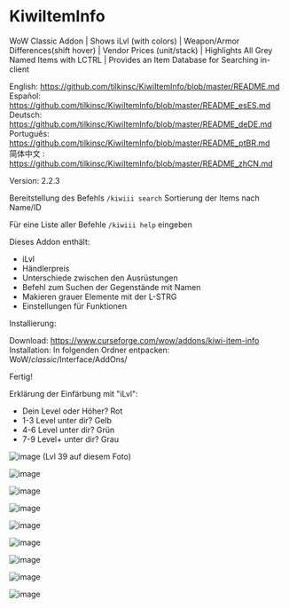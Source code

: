 # KiwiItemInfo
WoW Classic Addon | Shows iLvl (with colors) | Weapon/Armor Differences(shift hover) | Vendor Prices (unit/stack) | Highlights All Grey Named Items with LCTRL | Provides an Item Database for Searching in-client

English: https://github.com/tilkinsc/KiwiItemInfo/blob/master/README.md  
Español: https://github.com/tilkinsc/KiwiItemInfo/blob/master/README_esES.md  
Deutsch: https://github.com/tilkinsc/KiwiItemInfo/blob/master/README_deDE.md  
Português: https://github.com/tilkinsc/KiwiItemInfo/blob/master/README_ptBR.md  
简体中文 : https://github.com/tilkinsc/KiwiItemInfo/blob/master/README_zhCN.md  

Version: 2.2.3

Bereitstellung des Befehls `/kiwiii search` Sortierung der Items nach Name/ID 

Für eine Liste aller Befehle `/kiwiii help` eingeben

Dieses Addon enthält: 

* iLvl
* Händlerpreis
* Unterschiede zwischen den Ausrüstungen
* Befehl zum Suchen der Gegenstände mit Namen
* Makieren grauer Elemente mit der L-STRG
* Einstellungen für Funktionen

Installierung:  

Download: https://www.curseforge.com/wow/addons/kiwi-item-info  
Installation: In folgenden Ordner entpacken: WoW/_classic_/Interface/AddOns/  

Fertig!

Erklärung der Einfärbung mit "iLvl":

* Dein Level oder Höher? Rot
* 1-3 Level unter dir? Gelb
* 4-6 Level unter dir? Grün
* 7-9 Level+ unter dir? Grau

![image](https://user-images.githubusercontent.com/7494772/65168133-e4d56400-da11-11e9-9a56-57daaaf7eb51.png)
(Lvl 39 auf diesem Foto)

![image](https://user-images.githubusercontent.com/7494772/65673394-be6a8680-e018-11e9-8852-fd889d9bcf4b.png)

![image](https://user-images.githubusercontent.com/7494772/65168180-f9b1f780-da11-11e9-8b1a-b6efece584c5.png)

![image](https://user-images.githubusercontent.com/7494772/65168217-0b939a80-da12-11e9-9203-6dced0cca7d3.png)

![image](https://user-images.githubusercontent.com/7494772/65168271-282fd280-da12-11e9-8fff-30dbffeded71.png)

![image](https://user-images.githubusercontent.com/7494772/65868110-add24d00-e345-11e9-9644-be1d3a7e36c1.png)

![image](https://user-images.githubusercontent.com/7494772/65868151-c2aee080-e345-11e9-83f1-d1b93f93440a.png)

![image](https://user-images.githubusercontent.com/7494772/65868206-d9edce00-e345-11e9-8ad3-e93513f09406.png)

![image](https://user-images.githubusercontent.com/7494772/65868255-effb8e80-e345-11e9-8025-d432ff6af224.png)
